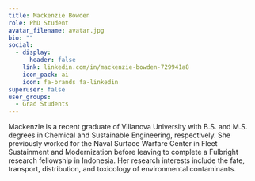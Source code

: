 ```yaml
---
title: Mackenzie Bowden
role: PhD Student
avatar_filename: avatar.jpg
bio: ""
social:
  - display:
      header: false
    link: linkedin.com/in/mackenzie-bowden-729941a8
    icon_pack: ai
    icon: fa-brands fa-linkedin
superuser: false
user_groups:
  - Grad Students
---
```

Mackenzie is a recent graduate of Villanova University with B.S. and M.S. degrees in Chemical and Sustainable Engineering, respectively. She previously worked for the Naval Surface Warfare Center in Fleet Sustainment and Modernization before leaving to complete a Fulbright research fellowship in Indonesia. Her research interests include the fate, transport, distribution, and toxicology of environmental contaminants. 

